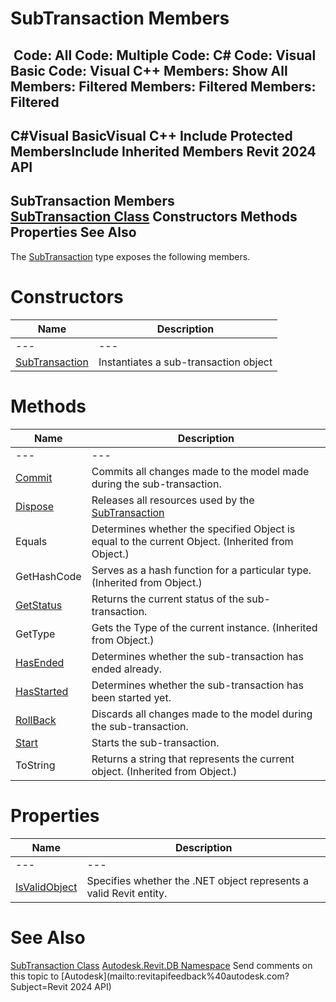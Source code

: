# SubTransaction Members

﻿
 Code: All Code: Multiple Code: C# Code: Visual Basic Code: Visual C++  Members: Show All Members: Filtered Members: Filtered Members: Filtered   
---  
C#Visual BasicVisual C++
Include Protected MembersInclude Inherited Members
Revit 2024 API  
---  
SubTransaction Members  
[SubTransaction Class](801e5f17-cab0-044d-835c-a39592374f89.md "SubTransaction Class") Constructors Methods Properties See Also  
---  
The [SubTransaction](801e5f17-cab0-044d-835c-a39592374f89.md "SubTransaction Class") type exposes the following members.
# Constructors
| Name | Description |
| --- | --- |
| --- | --- | --- |
| [SubTransaction](45a22e3e-a4b0-ed07-ac79-3196ccfe9da7.md "SubTransaction Constructor") | Instantiates a sub-transaction object |

# Methods
| Name | Description |
| --- | --- |
| --- | --- | --- |
| [Commit](65a0359a-ef13-e7aa-7d5c-7470fe177848.md "Commit Method") | Commits all changes made to the model made during the sub-transaction. |
| [Dispose](ea153fdd-ccdc-41ca-3233-cfa661ccd164.md "Dispose Method") | Releases all resources used by the [SubTransaction](801e5f17-cab0-044d-835c-a39592374f89.md "SubTransaction Class") |
| Equals | Determines whether the specified Object is equal to the current Object. (Inherited from Object.) |
| GetHashCode | Serves as a hash function for a particular type.  (Inherited from Object.) |
| [GetStatus](3da7e561-66d4-97d5-ed12-7ff77b478421.md "GetStatus Method") | Returns the current status of the sub-transaction. |
| GetType | Gets the Type of the current instance. (Inherited from Object.) |
| [HasEnded](26649bc6-e455-e25d-3b03-929413f44e02.md "HasEnded Method") | Determines whether the sub-transaction has ended already. |
| [HasStarted](f901f404-1de2-912e-747d-375b0e782bef.md "HasStarted Method") | Determines whether the sub-transaction has been started yet. |
| [RollBack](3de65ee0-50f1-c601-62f9-c77479b08418.md "RollBack Method") | Discards all changes made to the model during the sub-transaction. |
| [Start](24a1e46d-2893-231a-cfff-a3f8e411247a.md "Start Method") | Starts the sub-transaction. |
| ToString | Returns a string that represents the current object. (Inherited from Object.) |

# Properties
| Name | Description |
| --- | --- |
| --- | --- | --- |
| [IsValidObject](62b0bb2e-0c8e-9b81-3c72-1703237b6c5b.md "IsValidObject Property") | Specifies whether the .NET object represents a valid Revit entity. |

# See Also
[SubTransaction Class](801e5f17-cab0-044d-835c-a39592374f89.md "SubTransaction Class")
[Autodesk.Revit.DB Namespace](87546ba7-461b-c646-cbb1-2cb8f5bff8b2.md "Autodesk.Revit.DB Namespace")
Send comments on this topic to [Autodesk](mailto:revitapifeedback%40autodesk.com?Subject=Revit 2024 API)